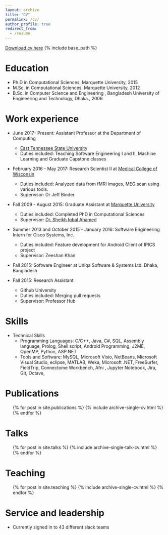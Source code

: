 ```yaml
---
layout: archive
title: "CV"
permalink: /cv/
author_profile: true
redirect_from:
  - /resume
---
```

[Download cv here](http://ferdaus.github.io/files/Kawsar_CV_2020.pdf)
{% include base_path %}

Education
======
* Ph.D in Computational Sciences, Marquette University, 2015 
* M.Sc. in Computational Sciences, Marquette University, 2012
* B.Sc. in Computer Science and Engineering ,  Bangladesh University of Engineering and Technology, Dhaka., 2006

Work experience
======
* June 2017- Present: Assistant Professor at  the Department of Computing
  * [East Tennessee State University](https://www.etsu.edu/ehome/)
  * Duties included: Teaching Software Engineering I and II, Machine Learning  and Graduate Capstone classes
  
* February 2016 - May 2017:  Research Scientist II at [Medical College of Wisconsin](https://www.mcw.edu/)
    * Duties included: Analyzed data from fMRI images, MEG scan using various tools.
    * Supervisor: Dr Jeff Binder

* Fall 2009 -  August 2015: Graduate Assistant at [Marquette University](https://www.marquette.edu/)
  * Duties included: Completed PhD in Computational Sciences 
  * Supervisor: [Dr. Sheikh Iqbal Ahamed](http://www.mscs.mu.edu/~iq/)

 * Summer 2013 and October 2015 - January 2016: Software Engineering Intern for Cisco Systems, Inc.
      * Duties included:  Feature development for Android Client of IPICS project
     * Supervisor: Zeeshan Khan

* Fall 2015: Software Engineer at Uniqa Software & Systems Ltd. Dhaka, Bangladesh
  
* Fall 2015: Research Assistant
  * Github University
  * Duties included: Merging pull requests
  * Supervisor: Professor Hub
  
Skills
======
* Technical Skills
    * Programming Languages:  C/C++, Java, C#, SQL, Assembly language, Prolog, Shell script, Android Programming, J2ME, OpenMP, Python, ASP.NET
    * Tools and Software:  MySQL, Microsoft Visio,  NetBeans, Microsoft Visual Studio, eclipse, MATLAB,  Weka, Microsoft .NET,  FreeSurfer, FieldTrip, Connectome Workbench, Afni , Jupyter Notebook, Jira, Git, Octave, 
  

Publications
======
  <ul>{% for post in site.publications %}
    {% include archive-single-cv.html %}
  {% endfor %}</ul>
  
Talks
======
  <ul>{% for post in site.talks %}
    {% include archive-single-talk-cv.html %}
  {% endfor %}</ul>
  
Teaching
======
  <ul>{% for post in site.teaching %}
    {% include archive-single-cv.html %}
  {% endfor %}</ul>
  
Service and leadership
======
* Currently signed in to 43 different slack teams
